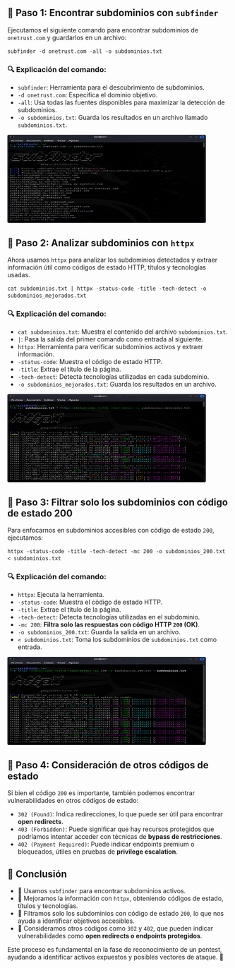 <h2>📌 Paso 1: Encontrar subdominios con <code>subfinder</code></h2>
<p>Ejecutamos el siguiente comando para encontrar subdominios de <code>onetrust.com</code> y guardarlos en un archivo:</p>
<pre><code>subfinder -d onetrust.com -all -o subdominios.txt</code></pre>

<h3>🔍 Explicación del comando:</h3>
<ul>
    <li><code>subfinder</code>: Herramienta para el descubrimiento de subdominios.</li>
    <li><code>-d onetrust.com</code>: Especifica el dominio objetivo.</li>
    <li><code>-all</code>: Usa todas las fuentes disponibles para maximizar la detección de subdominios.</li>
    <li><code>-o subdominios.txt</code>: Guarda los resultados en un archivo llamado <code>subdominios.txt</code>.</li>
</ul>
<img src="https://github.com/luiszero303/Subfinder-httpx/blob/main/paso%201.png" alt="Ejecución de Subfinder" width="450" height="200">

<h2>📌 Paso 2: Analizar subdominios con <code>httpx</code></h2>
<p>Ahora usamos <code>httpx</code> para analizar los subdominios detectados y extraer información útil como códigos de estado HTTP, títulos y tecnologías usadas.</p>
<pre><code>cat subdominios.txt | httpx -status-code -title -tech-detect -o subdominios_mejorados.txt</code></pre>

<h3>🔍 Explicación del comando:</h3>
<ul>
    <li><code>cat subdominios.txt</code>: Muestra el contenido del archivo <code>subdominios.txt</code>.</li>
    <li><code>|</code>: Pasa la salida del primer comando como entrada al siguiente.</li>
    <li><code>httpx</code>: Herramienta para verificar subdominios activos y extraer información.</li>
    <li><code>-status-code</code>: Muestra el código de estado HTTP.</li>
    <li><code>-title</code>: Extrae el título de la página.</li>
    <li><code>-tech-detect</code>: Detecta tecnologías utilizadas en cada subdominio.</li>
    <li><code>-o subdominios_mejorados.txt</code>: Guarda los resultados en un archivo.</li>
</ul>
<img src="https://github.com/luiszero303/Subfinder-httpx/blob/main/paso2.png" alt="Ejecución de Httpx" width="450" height="200">

<h2>📌 Paso 3: Filtrar solo los subdominios con código de estado 200</h2>
<p>Para enfocarnos en subdominios accesibles con código de estado <code>200</code>, ejecutamos:</p>
<pre><code>httpx -status-code -title -tech-detect -mc 200 -o subdominios_200.txt < subdominios.txt</code></pre>

<h3>🔍 Explicación del comando:</h3>
<ul>
    <li><code>httpx</code>: Ejecuta la herramienta.</li>
    <li><code>-status-code</code>: Muestra el código de estado HTTP.</li>
    <li><code>-title</code>: Extrae el título de la página.</li>
    <li><code>-tech-detect</code>: Detecta tecnologías utilizadas en el subdominio.</li>
    <li><code>-mc 200</code>: <strong>Filtra solo las respuestas con código HTTP <code>200</code> (OK)</strong>.</li>
    <li><code>-o subdominios_200.txt</code>: Guarda la salida en un archivo.</li>
    <li><code>< subdominios.txt</code>: Toma los subdominios de <code>subdominios.txt</code> como entrada.</li>
</ul>
<img src="https://github.com/luiszero303/Subfinder-httpx/blob/main/paso3.png" alt="Filtrado de subdominios 200" width="450" height="200">

<h2>📌 Paso 4: Consideración de otros códigos de estado</h2>
<p>Si bien el código <code>200</code> es importante, también podemos encontrar vulnerabilidades en otros códigos de estado:</p>
<ul>
    <li><code>302 (Found)</code>: Indica redirecciones, lo que puede ser útil para encontrar <strong>open redirects</strong>.</li>
    <li><code>403 (Forbidden)</code>: Puede significar que hay recursos protegidos que podríamos intentar acceder con técnicas de <strong>bypass de restricciones</strong>.</li>
    <li><code>402 (Payment Required)</code>: Puede indicar endpoints premium o bloqueados, útiles en pruebas de <strong>privilege escalation</strong>.</li>
</ul>

<h2>🎯 Conclusión</h2>
<ul>
    <li>🔹 Usamos <code>subfinder</code> para encontrar subdominios activos.</li>
    <li>🔹 Mejoramos la información con <code>httpx</code>, obteniendo códigos de estado, títulos y tecnologías.</li>
    <li>🔹 Filtramos solo los subdominios con código de estado <code>200</code>, lo que nos ayuda a identificar objetivos accesibles.</li>
    <li>🔹 Consideramos otros códigos como <code>302</code> y <code>402</code>, que pueden indicar vulnerabilidades como <strong>open redirects o endpoints protegidos</strong>.</li>
</ul>
<p>Este proceso es fundamental en la fase de reconocimiento de un pentest, ayudando a identificar activos expuestos y posibles vectores de ataque. 🚀</p>
